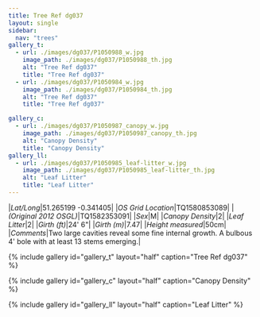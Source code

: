```yaml
---
title: Tree Ref dg037
layout: single
sidebar:
  nav: "trees"
gallery_t: 
  - url: ./images/dg037/P1050988_w.jpg
    image_path: ./images/dg037/P1050988_th.jpg
    alt: "Tree Ref dg037"
    title: "Tree Ref dg037"
  - url: ./images/dg037/P1050984_w.jpg
    image_path: ./images/dg037/P1050984_th.jpg
    alt: "Tree Ref dg037"
    title: "Tree Ref dg037"

gallery_c:
  - url: ./images/dg037/P1050987_canopy_w.jpg
    image_path: ./images/dg037/P1050987_canopy_th.jpg
    alt: "Canopy Density"
    title: "Canopy Density"
gallery_ll:
  - url: ./images/dg037/P1050985_leaf-litter_w.jpg
    image_path: ./images/dg037/P1050985_leaf-litter_th.jpg
    alt: "Leaf Litter"
    title: "Leaf Litter"
---
```


|*Lat/Long*|51.265199 -0.341405|
|*OS Grid Location*|TQ1580853089|
|*(Original 2012 OSGL)*|TQ1582353091|
|*Sex*|M|
|*Canopy Density*|2|
|*Leaf Litter*|2|
|*Girth (ft)*|24' 6"|
|*Girth (m)*|7.47|
|*Height measured*|50cm|
|*Comments*|Two large cavities reveal some fine internal growth. A bulbous 4' bole with at least 13 stems emerging.|

{% include gallery id="gallery_t" layout="half" caption="Tree Ref dg037" %}

{% include gallery id="gallery_c" layout="half" caption="Canopy Density" %}

{% include gallery id="gallery_ll" layout="half" caption="Leaf Litter" %}

